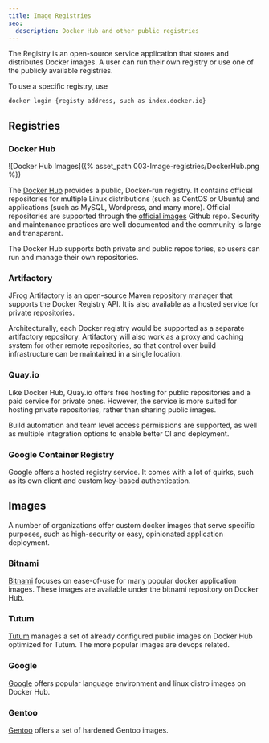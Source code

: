 ```yaml
---
title: Image Registries
seo:
  description: Docker Hub and other public registries
---
```


The Registry is an open-source service application that stores and distributes Docker images. A user can run their own registry or use one of the publicly available registries.

To use a specific registry, use

```
docker login {registy address, such as index.docker.io}
``` 

Registries
--- 

### Docker Hub

![Docker Hub Images]({% asset_path 003-Image-registries/DockerHub.png %})

The [Docker Hub](https://hub.docker.com/) provides a public, Docker-run registry. It contains official repositories for multiple Linux distributions (such as CentOS or Ubuntu) and applications (such as MySQL, Wordpress, and many more). Official repositories are supported through the [official images](https://github.com/docker-library/official-images) Github repo. Security and maintenance practices are well documented and the community is large and transparent.

The Docker Hub supports both private and public repositories, so users can run and manage their own repositories.

### Artifactory

JFrog Artifactory is an open-source Maven repository manager that supports the Docker Registry API. It is also available as a hosted service for private repositories.

Architecturally, each Docker registry would be supported as a separate artifactory repository. Artifactory will also work as a proxy and caching system for other remote repositories, so that control over build infrastructure can be maintained in a single location.

### Quay.io

Like Docker Hub, Quay.io offers free hosting for public repositories and a paid service for private ones. However, the service is more suited for hosting private repositories, rather than sharing public images.

Build automation and team level access permissions are supported, as well as multiple integration options to enable better CI and deployment.

### Google Container Registry

Google offers a hosted registry service. It comes with a lot of quirks, such as its own client and custom key-based authentication.

Images
---

A number of organizations offer custom docker images that serve specific purposes, such as high-security or easy, opinionated application deployment.

### Bitnami

[Bitnami](https://hub.docker.com/r/bitnami/) focuses on ease-of-use for many popular docker application images. These images are available under the bitnami repository on Docker Hub.

### Tutum

[Tutum](https://hub.docker.com/u/tutum) manages a set of already configured public images on Docker Hub optimized for Tutum. The more popular images are devops related.

### Google

[Google](https://hub.docker.com/u/google) offers popular language environment and linux distro images on Docker Hub.

### Gentoo

[Gentoo](https://hub.docker.com/u/gentoo/) offers a set of hardened Gentoo images.